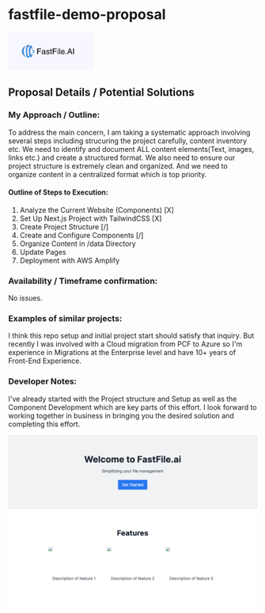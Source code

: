 # fastfile-demo-proposal
![Alt Text for Screenshot](./external-assets/logo.png)

## Proposal Details / Potential Solutions
### My Approach / Outline: 
To address the main concern, I am taking a systematic approach involving several steps including strucuring the project carefully, content inventory etc. 
We need to identify and document ALL content elements(Text, images, links etc.) and create a structured format.
We also need to ensure our project structure is extremely clean and organized.
And we need to organize content in a centralized format which is top priority.

#### Outline of Steps to Execution: 
1. Analyze the Current Website (Components) [X]
2. Set Up Next.js Project with TailwindCSS [X]
3. Create Project Structure [/]
4. Create and Configure Components [/]
5. Organize Content in /data Directory
6. Update Pages
7. Deployment with AWS Amplify

### Availability / Timeframe confirmation: 
No issues.
### Examples of similar projects: 
I think this repo setup and initial project start should satisfy that inquiry.
But recently I was involved with a Cloud migration from PCF to Azure so I'm experience in Migrations at the Enterprise level and have 10+ years of Front-End Experience. 

### Developer Notes:
I've already started with the Project structure and Setup as well as the Component Development which are key parts of this effort. I look forward to working together in business in bringing you the desired solution and completing this effort.

![Alt Text for Screenshot](./external-assets/home.png)


















